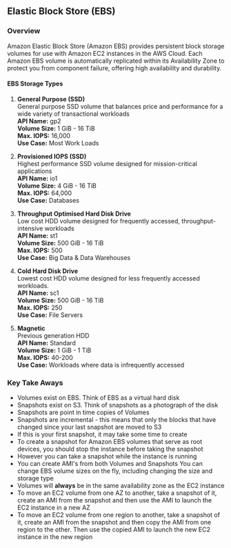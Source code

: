 ## Elastic Block Store (EBS)

### Overview
Amazon Elastic Block Store (Amazon EBS) provides persistent block storage volumes for use with Amazon EC2 instances in the AWS Cloud. Each Amazon EBS volume is automatically replicated within its Availability Zone to protect you from component failure, offering high availability and durability. 

#### EBS Storage Types
1. **General Purpose (SSD)**<br>
General purpose SSD volume that balances price and performance for a wide variety of transactional workloads<br>
**API Name:** gp2<br>
**Volume Size:** 1 GiB - 16 TiB<br>
**Max. IOPS:** 16,000<br>
**Use Case:** Most Work Loads<br>

2. **Provisioned IOPS (SSD)**<br>
Highest performance SSD volume designed for mission-critical applications<br>
**API Name:** io1<br>
**Volume Size:** 4 GiB - 16 TiB<br>
**Max. IOPS:** 64,000<br>
**Use Case:** Databases<br>

3. **Throughput Optimised Hard Disk Drive**<br>
Low cost HDD volume designed for frequently accessed, throughput-intensive workloads<br>
**API Name:** st1<br>
**Volume Size:** 500 GiB - 16 TiB<br>
**Max. IOPS:** 500<br>
**Use Case:** Big Data & Data Warehouses<br>


4. **Cold Hard Disk Drive**<br>
Lowest cost HDD volume designed for less frequently accessed workloads.<br>
**API Name:** sc1<br>
**Volume Size:** 500 GiB - 16 TiB<br>
**Max. IOPS:** 250<br>
**Use Case:** File Servers<br>


5. **Magnetic**<br>
Previous generation HDD<br>
**API Name:** Standard<br>
**Volume Size:** 1 GiB - 1 TiB<br>
**Max. IOPS:** 40-200<br>
**Use Case:** Workloads where data is infrequently accessed<br>


### Key Take Aways
- Volumes exist on EBS. Think of EBS as a virtual hard disk
- Snapshots exist on S3. Think of snapshots as a photograph of the disk
- Snapshots are point in time copies of Volumes
- Snapshots are incremental - this means that only the blocks that have changed since your last snapshot are moved to S3
- If this is your first snapshot, it may take some time to create
- To create a snapshot for Amazon EBS volumes that serve as root devices, you should stop the instance before taking the snapshot
- However you can take a snapshot while the instance is running
- You can create AMI's from both Volumes and Snapshots
You can change EBS volume sizes on the fly, including changing the size and storage type
- Volumes will **always** be in the same availability zone as the EC2 instance
- To move an EC2 volume from one AZ to another, take a snapshot of it, create an AMI from the snapshot and then use the AMI to launch the EC2 instance in a new AZ
- To move an EC2 volume from one region to another, take a snapshot of it, create an AMI from the snapshot and then copy the AMI from one region to the other. Then use the copied AMI to launch the new EC2 instance in the new region


